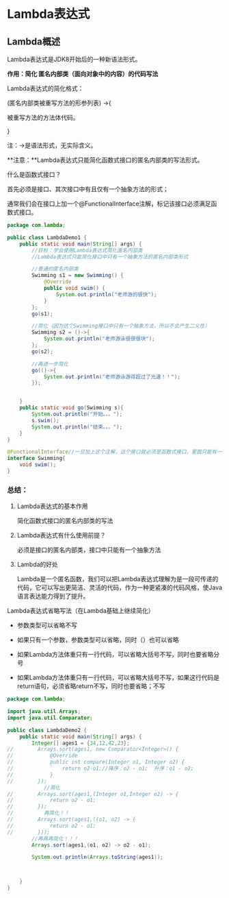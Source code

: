 # Lambda表达式

## Lambda概述

Lambda表达式是JDK8开始后的一种新语法形式。

**作用：简化 匿名内部类（面向对象中的内容）的代码写法**

Lambda表达式的简化格式：

(匿名内部类被重写方法的形参列表) ->{

被重写方法的方法体代码。

}

注：->是语法形式，无实际含义。



**注意：**Lambda表达式只能简化函数式接口的匿名内部类的写法形式。

什么是函数式接口？

首先必须是接口、其次接口中有且仅有一个抽象方法的形式；

通常我们会在接口上加一个@FunctionalInterface注解，标记该接口必须满足函数式接口。

```java
package com.lambda;

public class LambdaDemo1 {
    public static void main(String[] args) {
        //目标：学会使用Lambda表达式简化匿名内部类
        //Lambda表达式只能简化接口中只有一个抽象方法的匿名内部类形式

        //普通的匿名内部类
        Swimming s1 = new Swimming() {
            @Override
            public void swim() {
                System.out.println("老师游的很快");
            }
        };
        go(s1);

        //简化（因为这个Swimming接口中只有一个抽象方法，所以不会产生二义性）
        Swimming s2 = ()->{
            System.out.println("老师游泳很很很块");
        };
        go(s2);

        //再进一步简化
        go(()->{
            System.out.println("老师游泳游得超过了光速！！");
        });


    }
    public static void go(Swimming s){
        System.out.println("开始。。。");
        s.swim();
        System.out.println("结束。。。");
    }
}

@FunctionalInterface//一旦加上这个注解，这个接口就必须是函数式接口，里面只能有一个抽象方法。
interface Swimming{
    void swim();
}

```

### 总结：

1. Lambda表达式的基本作用

   简化函数式接口的匿名内部类的写法

2. Lambda表达式有什么使用前提？

   必须是接口的匿名内部类，接口中只能有一个抽象方法

3. Lambda的好处

   Lambda是一个匿名函数，我们可以把Lambda表达式理解为是一段可传递的代码，它可以写出更简洁、灵活的代码，作为一种更紧凑的代码风格，使Java语言表达能力得到了提升。



Lambda表达式省略写法（在Lambda基础上继续简化）

- 参数类型可以省略不写

- 如果只有一个参数，参数类型可以省略，同时（）也可以省略
- 如果Lambda方法体重只有一行代码，可以省略大括号不写，同时也要省略分号
- 如果Lambda方法体重只有一行代码，可以省略大括号不写，如果这行代码是return语句，必须省略return不写，同时也要省略；不写

```java
package com.lambda;

import java.util.Arrays;
import java.util.Comparator;

public class LambdaDemo2 {
    public static void main(String[] args) {
        Integer[] ages1 = {34,12,42,23};
//        Arrays.sort(ages1, new Comparator<Integer>() {
//            @Override
//            public int compare(Integer o1, Integer o2) {
//                return o2-o1;//降序：o2 - o1;  升序：o1 - o2;
//            }
//        });
            //简化
//        Arrays.sort(ages1,(Integer o1,Integer o2) -> {
//            return o2 - o1;
//        });
//          再简化！！
//        Arrays.sort(ages1,((o1, o2) -> {
//            return o2 - o1;
//        }));
        //再再再简化！！！
        Arrays.sort(ages1,(o1, o2) -> o2 - o1);

        System.out.println(Arrays.toString(ages1));



    }
}

```




